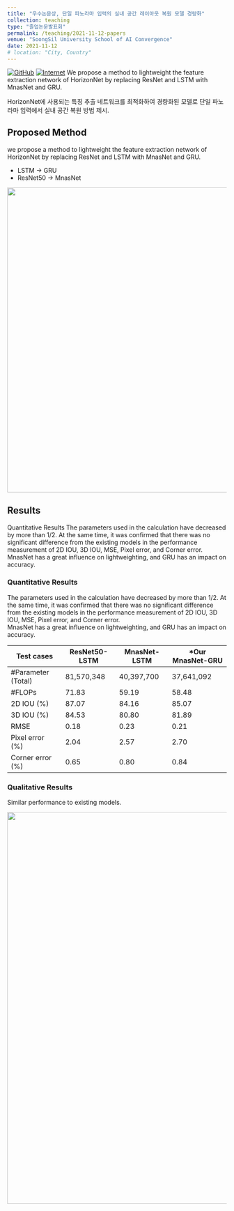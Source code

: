 ```yaml
---
title: "우수논문상, 단일 파노라마 입력의 실내 공간 레이아웃 복원 모델 경량화"
collection: teaching
type: "졸업논문발표회"
permalink: /teaching/2021-11-12-papers
venue: "SoongSil University School of AI Convergence"
date: 2021-11-12
# location: "City, Country"
---
```

[![GitHub](https://img.icons8.com/ios-glyphs/30/000000/github.png)](https://github.com/Dayoung-Kil/Lightweight-Deep-Learning-for-Room-Layout-Estimation-with-a-Single-Panoramic-Image) [![Internet](https://img.icons8.com/?size=30&id=Zt694HAaTkB3&format=png&color=000000/Internet.png)](https://aix.ssu.ac.kr/notice_view.html?idx=920) We propose a method to lightweight the feature extraction network of HorizonNet by replacing ResNet and LSTM with MnasNet and GRU.

HorizonNet에 사용되는 특징 추출 네트워크를 최적화하여 경량화된 모델로 단일 파노라마 입력에서 실내 공간 복원 방법 제시.

## Proposed Method
we propose a method to lightweight the feature extraction network of HorizonNet by replacing ResNet and LSTM with MnasNet and GRU.
- LSTM -> GRU
- ResNet50 -> MnasNet

<p align="center">
<img src="https://user-images.githubusercontent.com/53934639/185856174-e3c24a46-1594-4c58-beab-de2db472dfa6.png" style="width:700px"></p>


## Results
Quantitative Results
The parameters used in the calculation have decreased by more than 1/2. At the same time, it was confirmed that there was no significant difference from the existing models in the performance measurement of 2D IOU, 3D IOU, MSE, Pixel error, and Corner error.
MnasNet has a great influence on lightweighting, and GRU has an impact on accuracy.

### Quantitative Results
The parameters used in the calculation have decreased by more than 1/2.
At the same time, it was confirmed that there was no significant difference from the existing models in the performance measurement of 2D IOU, 3D IOU, MSE, Pixel error, and Corner error. <br>
MnasNet has a great influence on lightweighting, and GRU has an impact on accuracy.

Test cases|ResNet50-LSTM|MnasNet-LSTM|*Our MnasNet-GRU
--|--|--|--
#Parameter (Total) |81,570,348|40,397,700|37,641,092
#FLOPs|71.83|59.19|58.48
2D IOU (%)|87.07|84.16|85.07
3D IOU (%)|84.53|80.80|81.89
RMSE|0.18|0.23|0.21
Pixel error (%)|2.04|2.57|2.70
Corner error (%)|0.65|0.80|0.84

### Qualitative Results
Similar performance to existing models.

<p align="center">
<img src="https://user-images.githubusercontent.com/53934639/185856772-e56f87ae-99c5-47ba-83c6-f0c3ecbacd5d.png" style="width:900px"></p>
